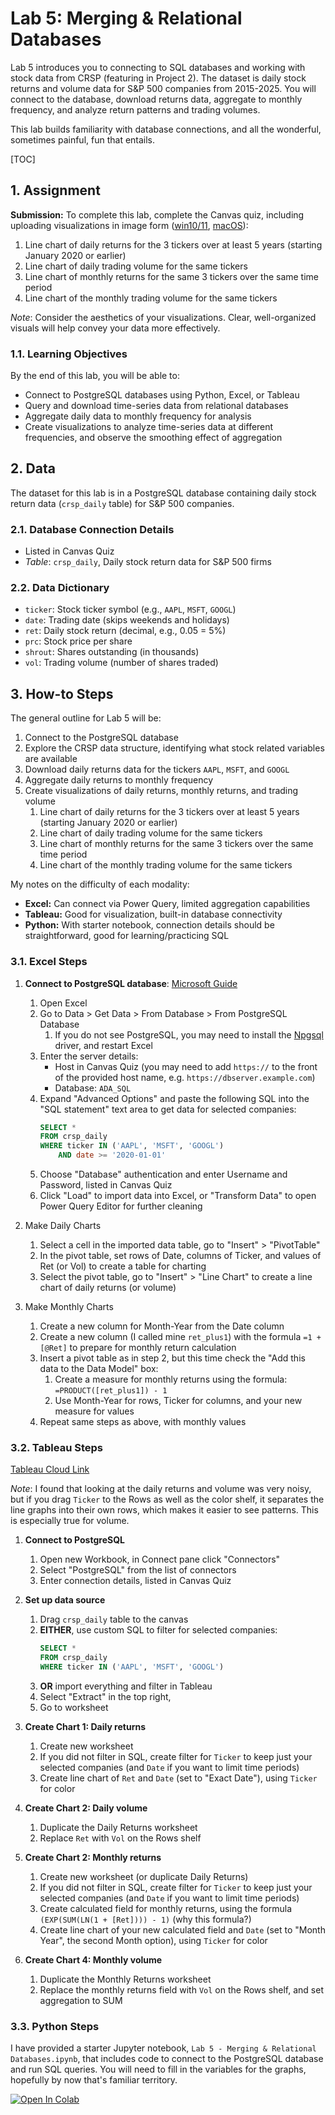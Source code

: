 # Lab 5: Merging & Relational Databases

Lab 5 introduces you to connecting to SQL databases and working with stock data from CRSP (featuring in Project 2).
The dataset is daily stock returns and volume data for S&P 500 companies from 2015-2025.
You will connect to the database, download returns data, aggregate to monthly frequency, and analyze return patterns and trading volumes.

This lab builds familiarity with database connections, and all the wonderful, sometimes painful, fun that entails.

[TOC]

## 1. Assignment

**Submission:** To complete this lab, complete the Canvas quiz, including uploading visualizations in image form ([win10/11](https://support.microsoft.com/en-us/windows/use-snipping-tool-to-capture-screenshots-00246869-1843-655f-f220-97299b865f6b#id0edd=windows_10), [macOS](https://support.apple.com/en-in/guide/mac-help/mh26782/mac)):

1. Line chart of daily returns for the 3 tickers over at least 5 years (starting January 2020 or earlier)
2. Line chart of daily trading volume for the same tickers
3. Line chart of monthly returns for the same 3 tickers over the same time period
4. Line chart of the monthly trading volume for the same tickers

*Note*: Consider the aesthetics of your visualizations. Clear, well-organized visuals will help convey your data more effectively.


### 1.1. Learning Objectives

By the end of this lab, you will be able to:

* Connect to PostgreSQL databases using Python, Excel, or Tableau
* Query and download time-series data from relational databases
* Aggregate daily data to monthly frequency for analysis
* Create visualizations to analyze time-series data at different frequencies, and observe the smoothing effect of aggregation


## 2. Data

The dataset for this lab is in a PostgreSQL database containing daily stock return data (`crsp_daily` table) for S&P 500 companies.

### 2.1. Database Connection Details

* Listed in Canvas Quiz
* *Table*: `crsp_daily`, Daily stock return data for S&P 500 firms

### 2.2. Data Dictionary

* `ticker`: Stock ticker symbol (e.g., `AAPL`, `MSFT`, `GOOGL`)
* `date`: Trading date (skips weekends and holidays)
* `ret`: Daily stock return (decimal, e.g., 0.05 = 5%)
* `prc`: Stock price per share
* `shrout`: Shares outstanding (in thousands)
* `vol`: Trading volume (number of shares traded)


## 3. How-to Steps

The general outline for Lab 5 will be:

1. Connect to the PostgreSQL database
2. Explore the CRSP data structure, identifying what stock related variables are available
3. Download daily returns data for the tickers `AAPL`, `MSFT`, and `GOOGL`
4. Aggregate daily returns to monthly frequency
5. Create visualizations of daily returns, monthly returns, and trading volume
    1. Line chart of daily returns for the 3 tickers over at least 5 years (starting January 2020 or earlier)
    2. Line chart of daily trading volume for the same tickers
    3. Line chart of monthly returns for the same 3 tickers over the same time period
    4. Line chart of the monthly trading volume for the same tickers


My notes on the difficulty of each modality:

* **Excel:** Can connect via Power Query, limited aggregation capabilities
* **Tableau:** Good for visualization, built-in database connectivity
* **Python:** With starter notebook, connection details should be straightforward, good for learning/practicing SQL


### 3.1. Excel Steps

1. **Connect to PostgreSQL database**: [Microsoft Guide](https://learn.microsoft.com/en-us/power-query/connectors/postgresql)
    1. Open Excel
    2. Go to Data > Get Data > From Database > From PostgreSQL Database
        1. If you do not see PostgreSQL, you may need to install the [Npgsql](https://github.com/npgsql/npgsql/releases/download/v4.0.17/Npgsql-4.0.17.msi) driver, and restart Excel
    3. Enter the server details:
        - Host in Canvas Quiz (you may need to add `https://` to the front of the provided host name, e.g. `https://dbserver.example.com`)
        - Database: `ADA_SQL`
    4. Expand "Advanced Options" and paste the following SQL into the "SQL statement" text area to get data for selected companies:
        ```sql
        SELECT *
        FROM crsp_daily 
        WHERE ticker IN ('AAPL', 'MSFT', 'GOOGL')
            AND date >= '2020-01-01'
        ```
    5. Choose "Database" authentication and enter Username and Password, listed in Canvas Quiz
    6. Click "Load" to import data into Excel, or "Transform Data" to open Power Query Editor for further cleaning

2. Make Daily Charts
    1. Select a cell in the imported data table, go to "Insert" > "PivotTable"
    2. In the pivot table, set rows of Date, columns of Ticker, and values of Ret (or Vol) to create a table for charting
    3. Select the pivot table, go to "Insert" > "Line Chart" to create a line chart of daily returns (or volume)

3. Make Monthly Charts
    1. Create a new column for Month-Year from the Date column
    2. Create a new column (I called mine `ret_plus1`) with the formula `=1 + [@Ret]` to prepare for monthly return calculation
    3. Insert a pivot table as in step 2, but this time check the "Add this data to the Data Model" box:
        1. Create a measure for monthly returns using the formula: `=PRODUCT([ret_plus1]) - 1`
        2. Use Month-Year for rows, Ticker for columns, and your new measure for values
    4. Repeat same steps as above, with monthly values

### 3.2. Tableau Steps

[Tableau Cloud Link](https://10ay.online.tableau.com/#/site/accounting-data-analytics/home)

*Note*: I found that looking at the daily returns and volume was very noisy, but if you drag `Ticker` to the Rows as well as the color shelf, it separates the line graphs into their own rows, which makes it easier to see patterns. This is especially true for volume.

1. **Connect to PostgreSQL**
    1. Open new Workbook, in Connect pane click "Connectors"
    2. Select "PostgreSQL" from the list of connectors
    3. Enter connection details, listed in Canvas Quiz

2. **Set up data source**
    1. Drag `crsp_daily` table to the canvas
    2. **EITHER**, use custom SQL to filter for selected companies:
        ```sql
        SELECT *
        FROM crsp_daily 
        WHERE ticker IN ('AAPL', 'MSFT', 'GOOGL')
        ```
    3. **OR** import everything and filter in Tableau
    4. Select "Extract" in the top right, 
    5. Go to worksheet

3. **Create Chart 1: Daily returns**
    1. Create new worksheet
    2. If you did not filter in SQL, create filter for `Ticker` to keep just your selected companies (and `Date` if you want to limit time periods)
    3. Create line chart of `Ret` and `Date` (set to "Exact Date"), using `Ticker` for color

4. **Create Chart 2: Daily volume**
   1. Duplicate the Daily Returns worksheet
   2. Replace `Ret` with `Vol` on the Rows shelf

5. **Create Chart 2: Monthly returns**
    1. Create new worksheet (or duplicate Daily Returns)
    2. If you did not filter in SQL, create filter for `Ticker` to keep just your selected companies (and `Date` if you want to limit time periods)
    3. Create calculated field for monthly returns, using the formula `(EXP(SUM(LN(1 + [Ret]))) - 1)` (why this formula?)
    4. Create line chart of your new calculated field and `Date` (set to "Month Year", the second Month option), using `Ticker` for color

6. **Create Chart 4: Monthly volume**
    1. Duplicate the Monthly Returns worksheet
    2. Replace the monthly returns field with `Vol` on the Rows shelf, and set aggregation to SUM


### 3.3. Python Steps

I have provided a starter Jupyter notebook, `Lab 5 - Merging & Relational Databases.ipynb`, that includes code to connect to the PostgreSQL database and run SQL queries.
You will need to fill in the variables for the graphs, hopefully by now that's familiar territory.

<a href="https://colab.research.google.com/github/gaulinmp/AccountingDataAnalytics/blob/main/labs_hw/week5_RDB/Lab 5 - Merging & Relational Databases.ipynb" target="_parent">
<img src="https://colab.research.google.com/assets/colab-badge.svg" alt="Open In Colab"/>
</a>
